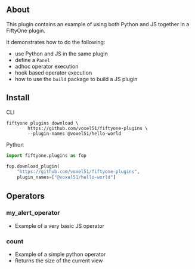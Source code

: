 ## About

This plugin contains an example of using both Python and JS together in a FiftyOne plugin.

It demonstrates how to do the following:

 - use Python and JS in the same plugin
 - define a `Panel`
 - adhoc operator execution
 - hook based operator execution
 - how to use the `build` package to build a JS plugin

## Install

CLI

```shell
fiftyone plugins download \
        https://github.com/voxel51/fiftyone-plugins \
        --plugin-names @voxel51/hello-world
```

Python

```python
import fiftyone.plugins as fop

fop.download_plugin(
    "https://github.com/voxel51/fiftyone-plugins",
    plugin_names=["@voxel51/hello-world"]
```

## Operators

### my_alert_operator

 - Example of a very basic JS operator

### count

 - Example of a simple python operator
 - Returns the size of the current view